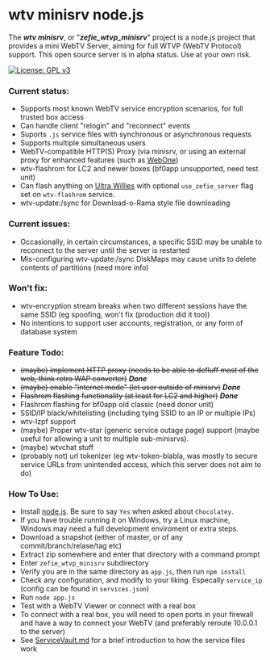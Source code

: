 # wtv minisrv node.js

The ***wtv minisrv***, or "***zefie_wtvp_minisrv***" project is a node.js project that provides a mini WebTV Server, aiming for full WTVP (WebTV Protocol) support.
This open source server is in alpha status. Use at your own risk.

[![License: GPL v3](https://img.shields.io/badge/License-GPLv3-blue.svg)](https://www.gnu.org/licenses/gpl-3.0)

### Current status:
- Supports most known WebTV service encryption scenarios, for full trusted box access
- Can handle client "relogin" and "reconnect" events
- Suports `.js` service files with synchronous or asynchronous requests
- Supports multiple simultaneous users
- WebTV-compatible HTTP(S) Proxy (via minisrv, or using an external proxy for enhanced features (such as [WebOne](https://github.com/atauenis/webone))
- wtv-flashrom for LC2 and newer boxes (bf0app unsupported, need test unit)
- Can flash anything on [Ultra Willies](https://wtv.zefie.com/willie.php) with optional `use_zefie_server` flag set on `wtv-flashrom` service.
- wtv-update:/sync for Download-o-Rama style file downloading

### Current issues:
- Occasionally, in certain circumstances, a specific SSID may be unable to reconnect to the server until the server is restarted
- Mis-configuring wtv-update:/sync DiskMaps may cause units to delete contents of partitions (need more info)

### Won't fix:
- wtv-encryption stream breaks when two different sessions have the same SSID (eg spoofing, won't fix (production did it too))
- No intentions to support user accounts, registration, or any form of database system

### Feature Todo:
- ~~(maybe) implement HTTP proxy (needs to be able to defluff most of the web, think retro WAP converter)~~ ***Done***
- ~~(maybe) enable "internet mode" (let user outside of minisrv)~~ ***Done***
- ~~Flashrom flashing functionality (at least for LC2 and higher)~~ ***Done***
- Flashrom flashing for bf0app old classic (need donor unit)
- SSID/IP black/whitelisting (including tying SSID to an IP or multiple IPs)
- wtv-lzpf support
- (maybe) Proper wtv-star (generic service outage page) support (maybe useful for allowing a unit to multiple sub-minisrvs).
- (maybe) wtvchat stuff
- (probably not) url tokenizer (eg wtv-token-blabla, was mostly to secure service URLs from unintended access, which this server does not aim to do)

### How To Use:
- Install [node.js](https://nodejs.org/en/download/). Be sure to say `Yes` when asked about `Chocolatey`.
- If you have trouble running it on Windows, try a Linux machine, Windows may need a full development enviroment or extra steps.
- Download a snapshot (either of master, or of any commit/branch/relase/tag etc)
- Extract zip somewhere and enter that directory with a command prompt
- Enter `zefie_wtvp_minisrv` subdirectory
- Verify you are in the same directory as `app.js`, then run `npm install`
- Check any configuration, and modify to your liking. Especally `service_ip` (config can be found in `services.json`)
- Run `node app.js`
- Test with a WebTV Viewer or connect with a real box
- To connect with a real box, you will need to open ports in your firewall and have a way to connect your WebTV (and preferably reroute 10.0.0.1 to the server)
- See [ServiceVault.md](ServiceVault.md) for a brief introduction to how the service files work
